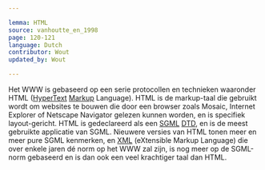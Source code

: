 ```yaml
---

lemma: HTML
source: vanhoutte_en_1998
page: 120-121
language: Dutch
contributor: Wout
updated_by: Wout

---
```


Het WWW is gebaseerd op een serie protocollen en technieken waaronder HTML ([HyperText](hypertext.html) [Markup](markup.html) Language). HTML is de markup-taal die gebruikt wordt om websites te bouwen die door een browser zoals Mosaic, Internet Explorer of Netscape Navigator gelezen kunnen worden, en is specifiek layout-gericht. HTML is gedeclareerd als een [SGML](SGML.html) [DTD](DTD.html), en is de meest gebruikte applicatie van SGML. Nieuwere versies van HTML tonen meer en meer pure SGML kenmerken, en [XML](XML.html) (eXtensible Markup Language) die over enkele jaren dé norm op het WWW zal zijn, is nog meer op de SGML-norm gebaseerd en is dan ook een veel krachtiger taal dan HTML.
